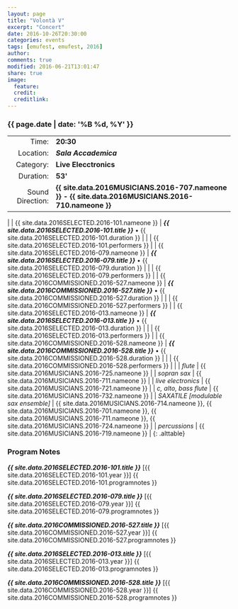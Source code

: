 ```yaml
---
layout: page
title: "Volontà V"
excerpt: "Concert"
date: 2016-10-26T20:30:00
categories: events
tags: [emufest, emufest, 2016]
author:
comments: true
modified: 2016-06-21T13:01:47
share: true
image:
  feature:
  credit:
  creditlink:
---
```


### {{ page.date | date: '%B %d, %Y' }}

|  |  |
|------------:|:------------|
| Time: | **20:30** |
| Location: | ***Sala Accademica*** |
| Category: | **Live Elecctronics** |
| Duration: | **53'** |
| Sound Direction: | **{{ site.data.2016MUSICIANS.2016-707.nameone }} - {{ site.data.2016MUSICIANS.2016-710.nameone }}** |
|
| {{ site.data.2016SELECTED.2016-101.nameone }} | ***{{ site.data.2016SELECTED.2016-101.title }}*** • {{ site.data.2016SELECTED.2016-101.duration }} |
|  | {{ site.data.2016SELECTED.2016-101.performers }} |
| {{ site.data.2016SELECTED.2016-079.nameone }} | ***{{ site.data.2016SELECTED.2016-079.title }}*** • {{ site.data.2016SELECTED.2016-079.duration }} |
|  | {{ site.data.2016SELECTED.2016-079.performers }} |
| {{ site.data.2016COMMISSIONED.2016-527.nameone }} | ***{{ site.data.2016COMMISSIONED.2016-527.title }}*** • {{ site.data.2016COMMISSIONED.2016-527.duration }} |
|  | {{ site.data.2016COMMISSIONED.2016-527.performers }} |
| {{ site.data.2016SELECTED.2016-013.nameone }} | ***{{ site.data.2016SELECTED.2016-013.title }}*** • {{ site.data.2016SELECTED.2016-013.duration }} |
|  | {{ site.data.2016SELECTED.2016-013.performers }} |
| {{ site.data.2016COMMISSIONED.2016-528.nameone }} | ***{{ site.data.2016COMMISSIONED.2016-528.title }}*** • {{ site.data.2016COMMISSIONED.2016-528.duration }} |
|  | {{ site.data.2016COMMISSIONED.2016-528.performers }} |
|
|  *flute* | {{ site.data.2016MUSICIANS.2016-725.nameone }} |
|  *sopran sax* | {{ site.data.2016MUSICIANS.2016-711.nameone }} |
|  *live electronics* | {{ site.data.2016MUSICIANS.2016-721.nameone }} |
|  *c, alto, bass flute* | {{ site.data.2016MUSICIANS.2016-732.nameone }} |
|  *SAXATILE [modulable sax ensemble]* | {{ site.data.2016MUSICIANS.2016-714.nameone }}, {{ site.data.2016MUSICIANS.2016-701.nameone }}, {{ site.data.2016MUSICIANS.2016-711.nameone }}, {{ site.data.2016MUSICIANS.2016-724.nameone }} |
|  *percussions* | {{ site.data.2016MUSICIANS.2016-719.nameone }} |
{: .alttable}

### Program Notes

***{{ site.data.2016SELECTED.2016-101.title }}*** [{{ site.data.2016SELECTED.2016-101.year }}] {{ site.data.2016SELECTED.2016-101.programnotes }}

***{{ site.data.2016SELECTED.2016-079.title }}*** [{{ site.data.2016SELECTED.2016-079.year }}] {{ site.data.2016SELECTED.2016-079.programnotes }}

***{{ site.data.2016COMMISSIONED.2016-527.title }}*** [{{ site.data.2016COMMISSIONED.2016-527.year }}] {{ site.data.2016COMMISSIONED.2016-527.programnotes }}

***{{ site.data.2016SELECTED.2016-013.title }}*** [{{ site.data.2016SELECTED.2016-013.year }}] {{ site.data.2016SELECTED.2016-013.programnotes }}

***{{ site.data.2016COMMISSIONED.2016-528.title }}*** [{{ site.data.2016COMMISSIONED.2016-528.year }}] {{ site.data.2016COMMISSIONED.2016-528.programnotes }}
